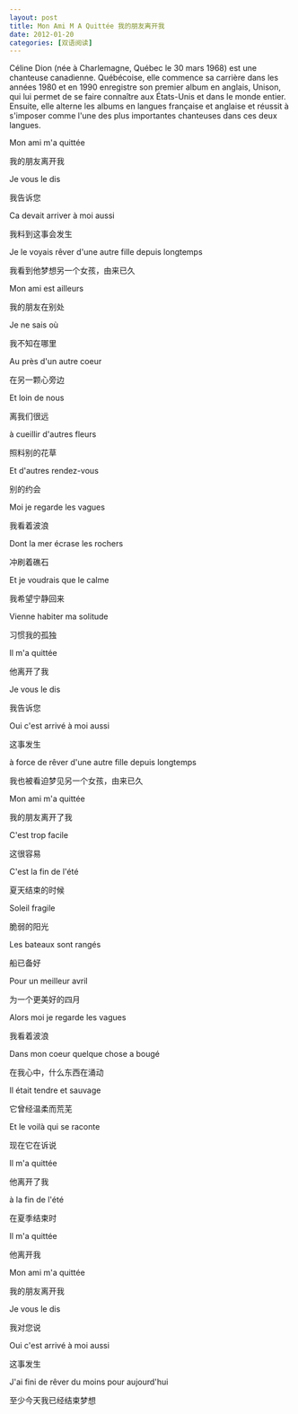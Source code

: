 ```yaml
---
layout: post
title: Mon Ami M A Quittée 我的朋友离开我
date: 2012-01-20
categories: [双语阅读]  
---
```


Céline Dion (née à Charlemagne, Québec le 30 mars 1968) est une chanteuse canadienne. Québécoise, elle commence sa carrière dans les années 1980 et en 1990 enregistre son premier album en anglais, Unison, qui lui permet de se faire connaître aux États-Unis et dans le monde entier. Ensuite, elle alterne les albums en langues française et anglaise et réussit à s'imposer comme l'une des plus importantes chanteuses dans ces deux langues.

Mon ami m'a quittée

我的朋友离开我

Je vous le dis

我告诉您

Ca devait arriver à moi aussi

我料到这事会发生

Je le voyais rêver d'une autre fille depuis longtemps

我看到他梦想另一个女孩，由来已久

Mon ami est ailleurs

我的朋友在别处

Je ne sais où

我不知在哪里

Au près d'un autre coeur

在另一颗心旁边

Et loin de nous

离我们很远

à cueillir d'autres fleurs

照料别的花草

Et d'autres rendez-vous

别的约会

Moi je regarde les vagues

我看着波浪

Dont la mer écrase les rochers

冲刷着礁石

Et je voudrais que le calme

我希望宁静回来

Vienne habiter ma solitude

习惯我的孤独

Il m'a quittée

他离开了我

Je vous le dis

我告诉您

Oui c'est arrivé à moi aussi

这事发生

à force de rêver d'une autre fille depuis longtemps

我也被看迫梦见另一个女孩，由来已久

Mon ami m'a quittée

我的朋友离开了我

C'est trop facile

这很容易

C'est la fin de l'été

夏天结束的时候

Soleil fragile

脆弱的阳光

Les bateaux sont rangés

船已备好

Pour un meilleur avril

为一个更美好的四月

Alors moi je regarde les vagues

我看着波浪

Dans mon coeur quelque chose a bougé

在我心中，什么东西在涌动

Il était tendre et sauvage

它曾经温柔而荒芜

Et le voilà qui se raconte

现在它在诉说

Il m'a quittée

他离开了我

à la fin de l'été

在夏季结束时

Il m'a quittée

他离开我

Mon ami m'a quittée

我的朋友离开我

Je vous le dis

我对您说

Oui c'est arrivé à moi aussi

这事发生

J'ai fini de rêver du moins pour aujourd'hui

至少今天我已经结束梦想
